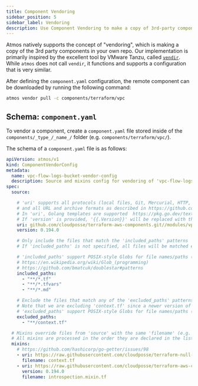 ```yaml
---
title: Component Vendoring
sidebar_position: 5
sidebar_label: Vendoring
description: Use Component Vendoring to make a copy of 3rd-party components in your own repo.
---
```


Atmos natively supports the concept of "vendoring", which is making a copy of the 3rd party components in your own repo. Our implementation is primarily inspired by the excellent tool by VMware Tanzu, called [`vendir`](https://github.com/vmware-tanzu/carvel-vendir). While `atmos` does not call `vendir`, it functions and supports a configuration that is very similar.

After defining the `component.yaml` configuration, the remote component can be downloaded by running the following command:

```bash
atmos vendor pull -c components/terraform/vpc
```

## Schema: `component.yaml`

To vendor a component, create a `component.yaml` file stored inside of the `components/_type_/_name_/` folder (e.g. `components/terraform/vpc/`).

The schema of a `component.yaml` file is as follows:

```yaml
apiVersion: atmos/v1
kind: ComponentVendorConfig
metadata:
  name: vpc-flow-logs-bucket-vendor-config
  description: Source and mixins config for vendoring of 'vpc-flow-logs-bucket' component
spec:
  source:

    # 'uri' supports all protocols (local files, Git, Mercurial, HTTP, HTTPS, Amazon S3, Google GCP),
    # and all URL and archive formats as described in https://github.com/hashicorp/go-getter
    # In 'uri', Golang templates are supported  https://pkg.go.dev/text/template
    # If 'version' is provided, '{{.Version}}' will be replaced with the 'version' value before pulling the files from 'uri'
    uri: github.com/cloudposse/terraform-aws-components.git//modules/vpc-flow-logs-bucket?ref={{.Version}}
    version: 0.194.0

    # Only include the files that match the 'included_paths' patterns
    # If 'included_paths' is not specified, all files will be matched except those that match the patterns from 'excluded_paths'

    # 'included_paths' support POSIX-style Globs for file names/paths (double-star/globstar `**` is supported)
    # https://en.wikipedia.org/wiki/Glob_(programming)
    # https://github.com/bmatcuk/doublestar#patterns
    included_paths:
      - "**/*.tf"
      - "**/*.tfvars"
      - "**/*.md"

    # Exclude the files that match any of the 'excluded_paths' patterns
    # Note that we are excluding 'context.tf' since a newer version of it will be downloaded using 'mixins'
    # 'excluded_paths' support POSIX-style Globs for file names/paths (double-star/globstar `**` is supported)
    excluded_paths:
      - "**/context.tf"

  # Mixins override files from 'source' with the same 'filename' (e.g. 'context.tf' will override 'context.tf' from the 'source')
  # All mixins are processed in the order they are declared in the list.
  mixins:
    # https://github.com/hashicorp/go-getter/issues/98
    - uri: https://raw.githubusercontent.com/cloudposse/terraform-null-label/0.25.0/exports/context.tf
      filename: context.tf
    - uri: https://raw.githubusercontent.com/cloudposse/terraform-aws-components/{{.Version}}/modules/datadog-agent/introspection.mixin.tf
      version: 0.194.0
      filename: introspection.mixin.tf
```
